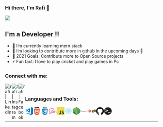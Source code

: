 ### Hi there, I'm Rafi 👋
<img src="https://thumbs.dreamstime.com/b/modern-flat-design-isometric-concept-web-development-banner-website-landing-page-template-developer-coding-software-165195275.jpg" />

## I'm a Developer !!

- 🌱 I’m currently learning mern stack
- 👯 I’m looking to contribute more in github in the upcoming days 🤣
- 🥅 2021 Goals: Contribute more to Open Source projects
- ⚡ Fun fact: I love to play cricket and play games in Pc

### Connect with me:

[<img align="left" alt="rafi | LinkedIn" width="22px" src="https://cdn.jsdelivr.net/npm/simple-icons@v3/icons/linkedin.svg" />][linkedin]
[<img align="left" alt="rafi | Instagram" width="22px" src="https://cdn.jsdelivr.net/npm/simple-icons@v3/icons/instagram.svg" />][instagram]
[<img align="left" alt="rafi | Facebook" width="22px" src="https://cdn.jsdelivr.net/npm/simple-icons@v3/icons/facebook.svg" />][facebook]

<br />

### Languages and Tools:

<img align="left" alt="Visual Studio Code" width="26px" src="https://raw.githubusercontent.com/github/explore/80688e429a7d4ef2fca1e82350fe8e3517d3494d/topics/visual-studio-code/visual-studio-code.png" />
<img align="left" alt="HTML5" width="26px" src="https://raw.githubusercontent.com/github/explore/80688e429a7d4ef2fca1e82350fe8e3517d3494d/topics/html/html.png" />
<img align="left" alt="CSS3" width="26px" src="https://raw.githubusercontent.com/github/explore/80688e429a7d4ef2fca1e82350fe8e3517d3494d/topics/css/css.png" />
<img align="left" alt="Sass" width="26px" src="https://raw.githubusercontent.com/github/explore/80688e429a7d4ef2fca1e82350fe8e3517d3494d/topics/sass/sass.png" />
<img align="left" alt="JavaScript" width="26px" src="https://raw.githubusercontent.com/github/explore/80688e429a7d4ef2fca1e82350fe8e3517d3494d/topics/javascript/javascript.png" />
<img align="left" alt="React" width="26px" src="https://raw.githubusercontent.com/github/explore/80688e429a7d4ef2fca1e82350fe8e3517d3494d/topics/react/react.png" />
<img align="left" alt="Node.js" width="26px" src="https://raw.githubusercontent.com/github/explore/80688e429a7d4ef2fca1e82350fe8e3517d3494d/topics/nodejs/nodejs.png" />
<img align="left" alt="MongoDB" width="26px" src="https://raw.githubusercontent.com/github/explore/80688e429a7d4ef2fca1e82350fe8e3517d3494d/topics/mongodb/mongodb.png" />
<img align="left" alt="Git" width="26px" src="https://raw.githubusercontent.com/github/explore/80688e429a7d4ef2fca1e82350fe8e3517d3494d/topics/git/git.png" />
<img align="left" alt="GitHub" width="26px" src="https://raw.githubusercontent.com/github/explore/78df643247d429f6cc873026c0622819ad797942/topics/github/github.png" />
<img align="left" alt="Terminal" width="26px" src="https://raw.githubusercontent.com/github/explore/80688e429a7d4ef2fca1e82350fe8e3517d3494d/topics/terminal/terminal.png" />

<br />
<br />

---

[instagram]: https://www.instagram.com/zamanrafiirfan
[linkedin]: https://www.linkedin.com/in/rafi-irfan-zaman-4a4aa7213
[facebook]: https://www.facebook.com/people/Rafi-Irfan-Zaman/100004736232163

